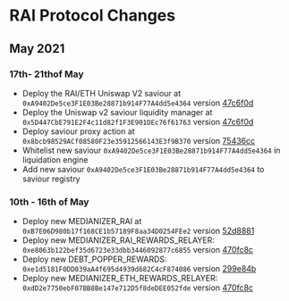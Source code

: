 # RAI Protocol Changes

## May 2021

### 17th- 21thof May
- Deploy the RAI/ETH Uniswap V2 saviour at `0xA9402De5ce3F1E03Be28871b914F77A4dd5e4364` version [47c6f0d](https://github.com/reflexer-labs/geb-safe-saviours/blob/47c6f0d5e219e5b19985795d8d8d408b1f645022/src/saviours/NativeUnderlyingUniswapV2SafeSaviour.sol)
- Deploy the Uniswap v2 saviour liquidity manager at `0x5D447CbE791E2F4c11d82f1F3E901DEc76f61763` version [47c6f0d](https://github.com/reflexer-labs/geb-safe-saviours/blob/47c6f0d5e219e5b19985795d8d8d408b1f645022/src/integrations/uniswap/liquidity-managers/UniswapV2LiquidityManager.sol)
- Deploy saviour proxy action at `0x8bcb98529ACf08580F23e35912566143E3f9B370` version [75436cc](https://github.com/reflexer-labs/geb-proxy-actions/blob/75436cc05be5c8ed79f3cbd440cf796ca5e36ce6/src/GebProxySaviourActions.sol)
- Whitelist new saviour `0xA9402De5ce3F1E03Be28871b914F77A4dd5e4364` in liquidation engine
- Add new saviour `0xA9402De5ce3F1E03Be28871b914F77A4dd5e4364` to saviour registry

### 10th - 16th of May
- Deploy new MEDIANIZER_RAI at `0xB7E06D980b17f168CE1b57189F8aa34D0254FEe2` version [52d8881](https://github.com/reflexer-labs/geb-uniswap-median/blob/52d888128261cff39d5420999cb11ba195d562f0/src/UniswapConsecutiveSlotsPriceFeedMedianizer.sol)
- Deploy new MEDIANIZER_RAI_REWARDS_RELAYER: `0xe8063b122bef35d6723e33dbb3446092877c6855` version [470fc8c](https://github.com/reflexer-labs/geb-treasury-reimbursement/blob/470fc8cf01f9764e354f589ada98f15b32708c0c/src/relayer/IncreasingRewardRelayer.sol)
- Deploy new DEBT_POPPER_REWARDS: `0xe1d5181F0DD039aA4f695d4939d682C4cF874086` version [299e84b](https://github.com/reflexer-labs/geb-debt-popper-rewards/blob/299e84b472525bdd24c5d0d6896a9732f6025554/src/DebtPopperRewards.sol)
- Deploy new MEDIANIZER_ETH_REWARDS_RELAYER: `0xdD2e7750ebF07BB8Be147e712D5f8deDEE052fde` version [470fc8c](https://github.com/reflexer-labs/geb-treasury-reimbursement/blob/470fc8cf01f9764e354f589ada98f15b32708c0c/src/relayer/IncreasingRewardRelayer.sol)
